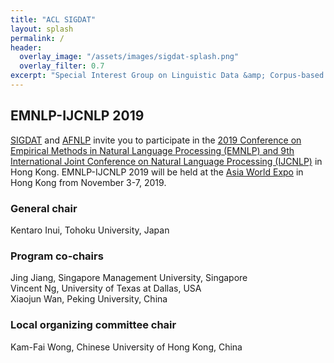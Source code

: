 ```yaml
---
title: "ACL SIGDAT"
layout: splash
permalink: /
header:
  overlay_image: "/assets/images/sigdat-splash.png"
  overlay_filter: 0.7
excerpt: "Special Interest Group on Linguistic Data &amp; Corpus-based Approaches to Natural Language Processing<br/><br/>Organizer of EMNLP"
---
```




<h2>EMNLP-IJCNLP 2019</h2>

[SIGDAT](https://sigdat.org/) and [AFNLP](http://www.afnlp.org/wp/) invite you to participate in the [2019 Conference on Empirical Methods in Natural Language Processing (EMNLP) and 9th International Joint Conference on Natural Language Processing (IJCNLP)](https://www.emnlp-ijcnlp2019.org) in Hong Kong. EMNLP-IJCNLP 2019 will be held at the [Asia World Expo](https://www.asiaworld-expo.com/) in Hong Kong from November 3-7, 2019.


<h3>General chair</h3>
Kentaro Inui, Tohoku University, Japan

<h3>Program co-chairs</h3>
Jing Jiang, Singapore Management University, Singapore<br/>
Vincent Ng, University of Texas at Dallas, USA<br/>
Xiaojun Wan, Peking University, China


<h3>Local organizing committee chair</h3>
Kam-Fai Wong, Chinese University of Hong Kong, China
